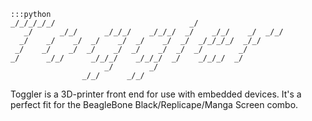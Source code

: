     :::python
    _/_/_/_/_/                              _/                      
       _/      _/_/      _/_/_/    _/_/_/  _/    _/_/    _/  _/_/   
      _/    _/    _/  _/    _/  _/    _/  _/  _/_/_/_/  _/_/        
     _/    _/    _/  _/    _/  _/    _/  _/  _/        _/           
    _/      _/_/      _/_/_/    _/_/_/  _/    _/_/_/  _/            
                         _/        _/                               
                    _/_/      _/_/                                  

Toggler is a 3D-printer front end for use with embedded devices. It's a perfect fit for the BeagleBone Black/Replicape/Manga Screen combo.
